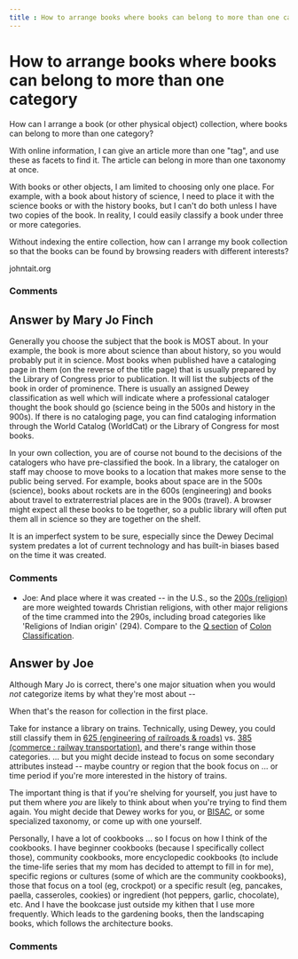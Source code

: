 ```yaml
---
title : How to arrange books where books can belong to more than one category
---
```

How to arrange books where books can belong to more than one category
=====================
How can I arrange a book (or other physical object) collection, where
books can belong to more than one category?

With online information, I can give an article more than one "tag", and
use these as facets to find it. The article can belong in more than one
taxonomy at once.

With books or other objects, I am limited to choosing only one place.
For example, with a book about history of science, I need to place it
with the science books or with the history books, but I can't do both
unless I have two copies of the book. In reality, I could easily
classify a book under three or more categories.

Without indexing the entire collection, how can I arrange my book
collection so that the books can be found by browsing readers with
different interests?

johntait.org

### Comments ###


Answer by Mary Jo Finch
----------------
Generally you choose the subject that the book is MOST about. In your
example, the book is more about science than about history, so you would
probably put it in science. Most books when published have a cataloging
page in them (on the reverse of the title page) that is usually prepared
by the Library of Congress prior to publication. It will list the
subjects of the book in order of prominence. There is usually an
assigned Dewey classification as well which will indicate where a
professional cataloger thought the book should go (science being in the
500s and history in the 900s). If there is no cataloging page, you can
find cataloging information through the World Catalog (WorldCat) or the
Library of Congress for most books.

In your own collection, you are of course not bound to the decisions of
the catalogers who have pre-classified the book. In a library, the
cataloger on staff may choose to move books to a location that makes
more sense to the public being served. For example, books about space
are in the 500s (science), books about rockets are in the 600s
(engineering) and books about travel to extraterrestrial places are in
the 900s (travel). A browser might expect all these books to be
together, so a public library will often put them all in science so they
are together on the shelf.

It is an imperfect system to be sure, especially since the Dewey Decimal
system predates a lot of current technology and has built-in biases
based on the time it was created.

### Comments ###
* Joe: And place where it was created -- in the U.S., so the [200s
(religion)](http://dewey.info/class/2/about) are more weighted towards
Christian religions, with other major religions of the time crammed into
the 290s, including broad categories like 'Religions of Indian origin'
(294). Compare to the [Q section](http://www.iskoi.org/doc/colon.htm\#Q)
of [Colon
Classification](http://en.wikipedia.org/wiki/Colon\_classification).

Answer by Joe
----------------
Although Mary Jo is correct, there's one major situation when you would
*not* categorize items by what they're most about --

When that's the reason for collection in the first place.

Take for instance a library on trains. Technically, using Dewey, you
could still classify them in [625 (engineering of railroads &
roads)](http://dewey.info/class/625/2009-07/about.en) vs. [385 (commerce
: railway
transportation)](http://dewey.info/class/385/e23/2012-10-24/about.en),
and there's range within those categories. ... but you might decide
instead to focus on some secondary attributes instead -- maybe country
or region that the book focus on ... or time period if you're more
interested in the history of trains.

The important thing is that if you're shelving for yourself, you just
have to put them where *you* are likely to think about when you're
trying to find them again. You might decide that Dewey works for you, or
[BISAC](http://www.bisg.org/what-we-do-0-136-bisac-subject-headings-list-major-subjects---2009-edition.php),
or some specialized taxonomy, or come up with one yourself.

Personally, I have a lot of cookbooks ... so I focus on how I think of
the cookbooks. I have beginner cookbooks (because I specifically collect
those), community cookbooks, more encyclopedic cookbooks (to include the
time-life series that my mom has decided to attempt to fill in for me),
specific regions or cultures (some of which are the community
cookbooks), those that focus on a tool (eg, crockpot) or a specific
result (eg, pancakes, paella, casseroles, cookies) or ingredient (hot
peppers, garlic, chocolate), etc. And I have the bookcase just outside
my kithen that I use more frequently. Which leads to the gardening
books, then the landscaping books, which follows the architecture books.

### Comments ###

